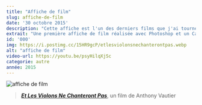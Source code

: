 ```yaml
---
title: "Affiche de film"
slug: affiche-de-film
date: '30 octobre 2015'
description: "Cette affiche est l'un des derniers films que j'ai tourné. J'ai participé à l'élaboration du long métrage 'Et Les Violons Ne Chanteront Pas' à travers le travail de directeur de la photographie (caméra, lumière et photographie). C'est la première et seule affiche de film de ma part."
extrait: "Une première affiche de film réalisée avec Photoshop et un Canon 700D 📸"
id: '000'
img: https://i.postimg.cc/15HR9gcP/etlesviolonsnechanterontpas.webp
alt: "affiche de film"
video-url: https://youtu.be/psyHilqXjSc
categorie: autre
année: 2015
---
```


![affiche de film](https://ucarecdn.com/709ef1f4-e0a8-45ee-ad5b-0bb90daf249a/-/resize/1000x/)
><b><i>[Et Les Violons Ne Chanteront Pas](https://www.youtube.com/watch?v=psyHilqXjSc)</i></b>, un film de Anthony Vautier
